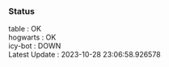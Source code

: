 ### Status


table : OK  
hogwarts : OK  
icy-bot : DOWN  
Latest Update : 2023-10-28 23:06:58.926578
